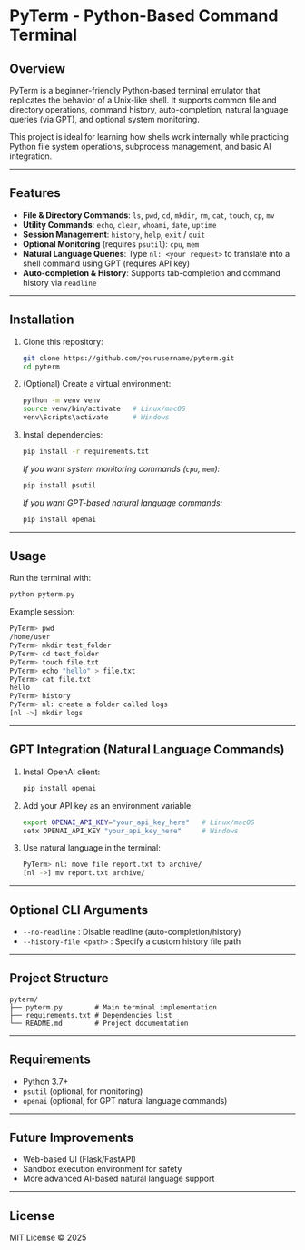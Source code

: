 # PyTerm - Python-Based Command Terminal

## Overview

PyTerm is a beginner-friendly Python-based terminal emulator that replicates the behavior of a Unix-like shell. It supports common file and directory operations, command history, auto-completion, natural language queries (via GPT), and optional system monitoring.

This project is ideal for learning how shells work internally while practicing Python file system operations, subprocess management, and basic AI integration.

---

## Features

* **File & Directory Commands**: `ls`, `pwd`, `cd`, `mkdir`, `rm`, `cat`, `touch`, `cp`, `mv`
* **Utility Commands**: `echo`, `clear`, `whoami`, `date`, `uptime`
* **Session Management**: `history`, `help`, `exit` / `quit`
* **Optional Monitoring** (requires `psutil`): `cpu`, `mem`
* **Natural Language Queries**: Type `nl: <your request>` to translate into a shell command using GPT (requires API key)
* **Auto-completion & History**: Supports tab-completion and command history via `readline`

---

## Installation

1. Clone this repository:

   ```bash
   git clone https://github.com/yourusername/pyterm.git
   cd pyterm
   ```

2. (Optional) Create a virtual environment:

   ```bash
   python -m venv venv
   source venv/bin/activate   # Linux/macOS
   venv\Scripts\activate      # Windows
   ```

3. Install dependencies:

   ```bash
   pip install -r requirements.txt
   ```

   *If you want system monitoring commands (`cpu`, `mem`):*

   ```bash
   pip install psutil
   ```

   *If you want GPT-based natural language commands:*

   ```bash
   pip install openai
   ```

---

## Usage

Run the terminal with:

```bash
python pyterm.py
```

Example session:

```bash
PyTerm> pwd
/home/user
PyTerm> mkdir test_folder
PyTerm> cd test_folder
PyTerm> touch file.txt
PyTerm> echo "hello" > file.txt
PyTerm> cat file.txt
hello
PyTerm> history
PyTerm> nl: create a folder called logs
[nl ->] mkdir logs
```

---

## GPT Integration (Natural Language Commands)

1. Install OpenAI client:

   ```bash
   pip install openai
   ```

2. Add your API key as an environment variable:

   ```bash
   export OPENAI_API_KEY="your_api_key_here"   # Linux/macOS
   setx OPENAI_API_KEY "your_api_key_here"     # Windows
   ```

3. Use natural language in the terminal:

   ```bash
   PyTerm> nl: move file report.txt to archive/
   [nl ->] mv report.txt archive/
   ```

---

## Optional CLI Arguments

* `--no-readline` : Disable readline (auto-completion/history)
* `--history-file <path>` : Specify a custom history file path

---

## Project Structure

```
pyterm/
├── pyterm.py        # Main terminal implementation
├── requirements.txt # Dependencies list
└── README.md        # Project documentation
```

---

## Requirements

* Python 3.7+
* `psutil` (optional, for monitoring)
* `openai` (optional, for GPT natural language commands)

---

## Future Improvements

* Web-based UI (Flask/FastAPI)
* Sandbox execution environment for safety
* More advanced AI-based natural language support

---

## License

MIT License © 2025
